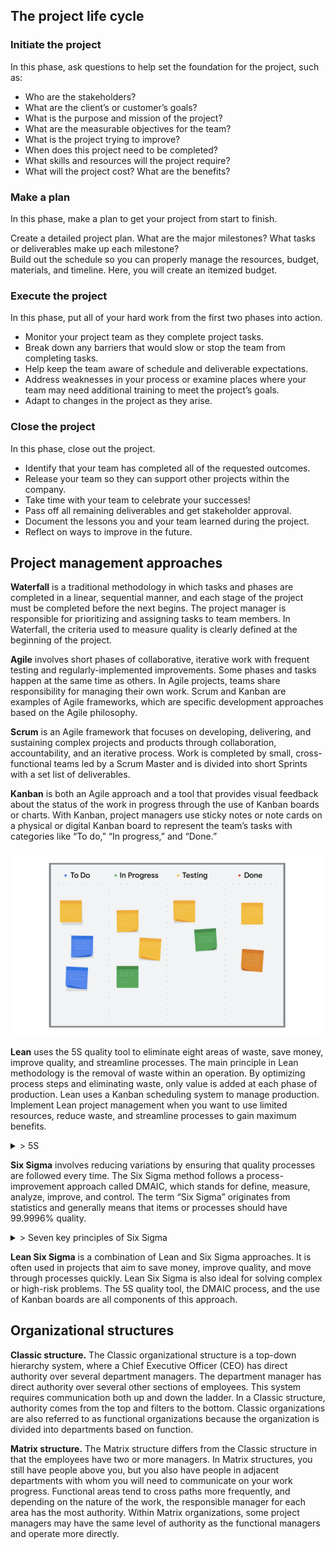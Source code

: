 ## The project life cycle

### Initiate the project

In this phase, ask questions to help set the foundation for the project, such as:

* Who are the stakeholders?
* What are the client’s or customer’s goals?
* What is the purpose and mission of the project?
* What are the measurable objectives for the team?  
* What is the project trying to improve?     
* When does this project need to be completed?   
* What skills and resources will the project require? 
* What will the project cost? What are the benefits?

### Make a plan

In this phase, make a plan to get your project from start to finish.

Create a detailed project plan. What are the major milestones? What tasks or deliverables make up each milestone?  
Build out the schedule so you can properly manage the resources, budget, materials, and timeline. Here, you will create an itemized budget.

### Execute the project

In this phase, put all of your hard work from the first two phases into action.

* Monitor your project team as they complete project tasks. 
* Break down any barriers that would slow or stop the team from completing tasks. 
* Help keep the team aware of schedule and deliverable expectations.
* Address weaknesses in your process or examine places where your team may need additional training to meet the project’s goals.
* Adapt to changes in the project as they arise.

### Close the project

In this phase, close out the project.

* Identify that your team has completed all of the requested outcomes.   
* Release your team so they can support other projects within the company.  
* Take time with your team to celebrate your successes!   
* Pass off all remaining deliverables and get stakeholder approval.  
* Document the lessons you and your team learned during the project.  
* Reflect on ways to improve in the future.


## Project management approaches

**Waterfall** is a traditional methodology in which tasks and phases are completed in a linear, sequential manner, and each stage of the project must be completed before the next begins. The project manager is responsible for prioritizing and assigning tasks to team members. In Waterfall, the criteria used to measure quality is clearly defined at the beginning of the project.

**Agile** involves short phases of collaborative, iterative work with frequent testing and regularly-implemented improvements. Some phases and tasks happen at the same time as others. In Agile projects, teams share responsibility for managing their own work. Scrum and Kanban are examples of Agile frameworks, which are specific development approaches based on the Agile philosophy.

**Scrum** is an Agile framework that focuses on developing, delivering, and sustaining complex projects and products through collaboration, accountability, and an iterative process. Work is completed by small, cross-functional teams led by a Scrum Master and is divided into short Sprints with a set list of deliverables.

**Kanban** is both an Agile approach and a tool that provides visual feedback about the status of the work in progress through the use of Kanban boards or charts. With Kanban, project managers use sticky notes or note cards on a physical or digital Kanban board to represent the team’s tasks with categories like “To do,” “In progress,” and “Done.”

<img src="kanban_board_3.png" alt="Kanban board" width="700"/>

**Lean** uses the 5S quality tool to eliminate eight areas of waste, save money, improve quality, and streamline processes. The main principle in Lean methodology is the removal of waste within an operation. By optimizing process steps and eliminating waste, only value is added at each phase of production. Lean uses a Kanban scheduling system to manage production. Implement Lean project management when you want to use limited resources, reduce waste, and streamline processes to gain maximum benefits.

<details>
  <summary> > 5S</summary>
  
  **5S helps you boost performance.**
  1. Sort: Remove all items not needed for current production operations and leave only the bare essentials. 
  2. Set in order: Arrange needed items so that they are easy to use. Label items so that anyone can find them or put them away. 
  3. Shine: Keep everything in the correct place. Clean your workspace every day.
  4. Standardize: Perform the process in the same way every time. 
  5. Sustain: Make a habit of maintaining correct procedures and instill this discipline in your team.
</details>


**Six Sigma** involves reducing variations by ensuring that quality processes are followed every time. The Six Sigma method follows a process-improvement approach called DMAIC, which stands for define, measure, analyze, improve, and control. The term “Six Sigma” originates from statistics and generally means that items or processes should have 99.9996% quality.

<details>
  <summary> > Seven key principles of Six Sigma</summary>
  
  1. Always focus on the customer.
  2. Identify and understand how the work gets done. Understand how work really happens.
  3. Make your processes flow smoothly.
  4. Reduce waste and concentrate on value.
  5. Stop defects by removing variation.
  6. Involve and collaborate with your team.
  7. Approach improvement activity in a systematic way.
  
  The largest difference between Lean and Six Sigma is that Lean streamlines processes while Six Sigma reduces variation in products by building in quality from the beginning and inspecting products to ensure quality standards are met.
</details>


**Lean Six Sigma** is a combination of Lean and Six Sigma approaches. It is often used in projects that aim to save money, improve quality, and move through processes quickly. Lean Six Sigma is also ideal for solving complex or high-risk problems. The 5S quality tool, the DMAIC process, and the use of Kanban boards are all components of this approach. 


## Organizational structures

**Classic structure.** The Classic organizational structure is a top-down hierarchy system, where a Chief Executive Officer (CEO) has direct authority over several department managers. The department manager has direct authority over several other sections of employees. This system requires communication both up and down the ladder. In a Classic structure, authority comes from the top and filters to the bottom. Classic organizations are also referred to as functional organizations because the organization is divided into departments based on function. 

**Matrix structure.** The Matrix structure differs from the Classic structure in that the employees have two or more managers. In Matrix structures, you still have people above you, but you also have people in adjacent departments with whom you will need to communicate on your work progress. Functional areas tend to cross paths more frequently, and depending on the nature of the work, the responsible manager for each area has the most authority. Within Matrix organizations, some project managers may have the same level of authority as the functional managers and operate more directly.
